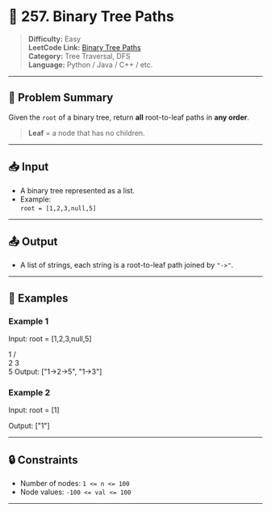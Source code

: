 # 🌳 257. Binary Tree Paths

> **Difficulty:** Easy  
> **LeetCode Link:** [Binary Tree Paths](https://leetcode.com/problems/binary-tree-paths/)  
> **Category:** Tree Traversal, DFS  
> **Language:** Python / Java / C++ / etc.

---

## 🧠 Problem Summary

Given the `root` of a binary tree, return **all** root-to-leaf paths in **any order**.

> **Leaf** = a node that has no children.

---

## 📥 Input

- A binary tree represented as a list.
- Example:  
  `root = [1,2,3,null,5]`

---

## 📤 Output

- A list of strings, each string is a root-to-leaf path joined by `"->"`.

---

## 📸 Examples

### Example 1

Input: root = [1,2,3,null,5]


1
/ \
2   3
\
5
Output: ["1->2->5", "1->3"]



### Example 2

Input: root = [1]

Output: ["1"]


---

## 🔒 Constraints

- Number of nodes: `1 <= n <= 100`
- Node values: `-100 <= val <= 100`

---